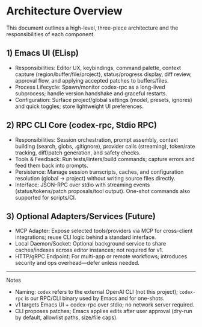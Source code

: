 # Architecture Overview

This document outlines a high-level, three-piece architecture and the responsibilities of each component.

## 1) Emacs UI (ELisp)
- Responsibilities: Editor UX, keybindings, command palette, context capture (region/buffer/file/project), status/progress display, diff review, approval flow, and applying accepted patches to buffers/files.
- Process Lifecycle: Spawn/monitor codex-rpc as a long-lived subprocess; handle version handshake and graceful restarts.
- Configuration: Surface project/global settings (model, presets, ignores) and quick toggles; store lightweight UI preferences.

## 2) RPC CLI Core (codex-rpc, Stdio RPC)
- Responsibilities: Session orchestration, prompt assembly, context building (search, globs, .gitignore), provider calls (streaming), token/rate tracking, diff/patch generation, and safety checks.
- Tools & Feedback: Run tests/linters/build commands; capture errors and feed them back into prompts.
- Persistence: Manage session transcripts, caches, and configuration resolution (global → project) without writing source files directly.
- Interface: JSON-RPC over stdio with streaming events (status/tokens/patch proposals/tool output). One-shot commands also supported for scripts/CI.

## 3) Optional Adapters/Services (Future)
- MCP Adapter: Expose selected tools/providers via MCP for cross-client integrations; reuse CLI logic behind a standard interface.
- Local Daemon/Socket: Optional background service to share caches/indexes across editor instances; not required for v1.
- HTTP/gRPC Endpoint: For multi-app or remote workflows; introduces security and ops overhead—defer unless needed.

---

Notes
- Naming: `codex` refers to the external OpenAI CLI (not this project); `codex-rpc` is our RPC/CLI binary used by Emacs and for one-shots.
- v1 targets Emacs UI + codex-rpc over stdio; no network server required.
- CLI proposes patches; Emacs applies edits after user approval (dry-run by default, allowlist paths, size/file caps).
